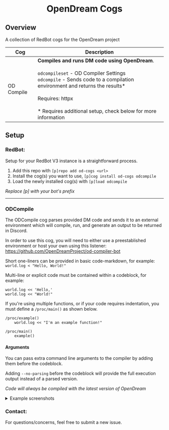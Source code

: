 <h1 align="center">OpenDream Cogs</h1>

## Overview
A collection of RedBot cogs for the OpenDream project

| Cog        | Description                                                                                                                                                                                                                                                               |
| ---------- | ------------------------------------------------------------------------------------------------------------------------------------------------------------------------------------------------------------------------------------------------------------------------- |
| OD Compile | **Compiles and runs DM code using OpenDream**.<br><br>`odcompileset` - OD Compiler Settings<br>`odcompile` - Sends code to a compilation environment and returns the results*<br><br>Requires: httpx<br><br>* Requires additional setup, check below for more information |

## Setup

### RedBot:

Setup for your RedBot V3 instance is a straightforward process.

1. Add this repo with `[p]repo add od-cogs <url>`
2. Install the cog(s) you want to use, `[p]cog install od-cogs odcompile`
3. Load the newly installed cog(s) with `[p]load odcompile`

_Replace [p] with your bot's prefix_

---

### ODCompile

The ODCompile cog parses provided DM code and sends it to an external environment which will compile, run, and generate an output to be returned in Discord.

In order to use this cog, you will need to either use a preestablished environment or host your own using this listener: https://github.com/OpenDreamProject/od-compiler-bot

Short one-liners can be provided in basic code-markdown, for example:
`world.log < "Hello, World!"`

Multi-line or explicit code must be contained within a codeblock, for example:
```dm
world.log << 'Hello,'
world.log << "World!"
```
If you're using multiple functions, or if your code requires indentation, you must define a `/proc/main()` as shown below.
```dm
/proc/example()
	world.log << "I'm an example function!"

/proc/main()
	example()
```
#### Arguments
							
You can pass extra command line arguments to the compiler by adding them before the codeblock.

Adding `--no-parsing` before the codeblock will provide the full execution output instead of a parsed version.

_Code will always be compiled with the latest version of OpenDream_

<details>
	<summary>Example screenshots</summary>

- **Quick compile**
	- ![image](https://github.com/OpenDreamProject/od-cogs/assets/26130695/4191b2dc-dc4b-41d4-908d-b8a558b811fa)
- **Compiling with multiple procs**
	- ![image](https://github.com/OpenDreamProject/od-cogs/assets/26130695/4d20e22c-bd5a-42f8-90ea-b53d386531fa)
- **Compiler warnings**
	- ![image](https://github.com/OpenDreamProject/od-cogs/assets/26130695/ee8ba2ec-cbf5-46cd-ab00-e4be14242412)
- **Compiler errors**
	- ![image](https://github.com/OpenDreamProject/od-cogs/assets/26130695/6cf0fde0-5547-4ddc-b7d9-76fdb5ccabf6)
- **Passing arguments to the compiler**
	- ![image](https://github.com/OpenDreamProject/od-cogs/assets/26130695/4c5d510f-f03a-4dc6-a785-487da62841ca)
- **Passing multiple arguments at once and disabling the parsed output**
	- ![image](https://github.com/OpenDreamProject/od-cogs/assets/26130695/3e0ac942-2be3-49a0-9714-61700754a7d3)
</details>

### Contact:

For questions/concerns, feel free to submit a new issue.
